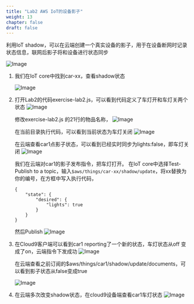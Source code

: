 ```yaml
---
title: "Lab2 AWS IoT的设备影子"
weight: 13
chapter: false
draft: false
---
```


利用IoT shadow，可以在云端创建一个真实设备的影子，用于在设备断网时记录状态信息，联网后影子将和设备进行状态同步

![Image](/images/png/29.png)

1. 我们在IoT core中找到car-xx，查看shadow状态

    ![Image](/images/png/30.png)

2. 打开Lab2的代码exercise-lab2.js，可以看到代码定义了车灯开和车灯关两个状态
    ![Image](/images/png/31.png)

    修改exercise-lab2.js 的21行的物品名称，
    ![Image](/images/png/06.png)

    在当前目录执行代码，可以看到当前状态为车灯关闭
    ![Image](/images/png/32.png)

    在云端查看car1点影子状态，可以看到已经实时同步为lights:false，即车灯关闭
    ![Image](/images/png/33.png)

    我们在云端对car1的影子发布指令，把车灯打开。
    在IoT core中选择Test-Publish to a topic，输入`$aws/things/car-xx/shadow/update`，将xx替换为你的编号，在方框中写入执行代码，
    
    ```shell
    {
        "state": {
            "desired": {
                "lights": true
            }
        }
    }
    ```

    然后Publish
    ![Image](/images/png/34.png)

3. 在Cloud9客户端可以看到car1 reporting了一个新的状态，车灯状态从off 变成了on，云端指令下发成功
    ![Image](/images/png/35.png)

    在云端查看之前订阅的$aws/things/car1/shadow/update/documents，可以看到影子状态从false变成true

    ![Image](/images/png/36.png)

4. 在云端多次改变shadow状态，在cloud9设备端查看car1车灯状态
    ![Image](/images/png/37.png)

